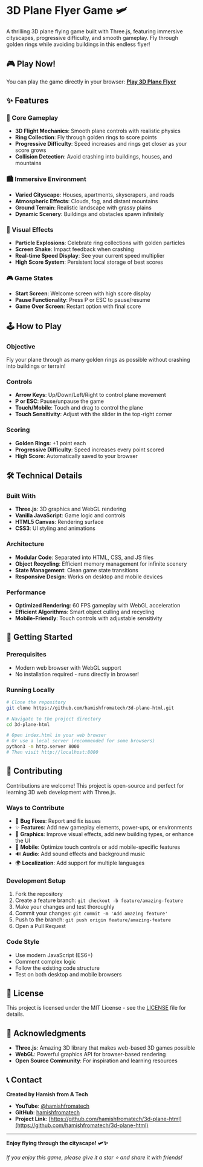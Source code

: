 # 3D Plane Flyer Game 🛩️

A thrilling 3D plane flying game built with Three.js, featuring immersive cityscapes, progressive difficulty, and smooth gameplay. Fly through golden rings while avoiding buildings in this endless flyer!

## 🎮 Play Now!

You can play the game directly in your browser: **[Play 3D Plane Flyer](https://hamishfromatech.github.io/3d-plane-html/)**

## ✨ Features

### 🎯 Core Gameplay
- **3D Flight Mechanics**: Smooth plane controls with realistic physics
- **Ring Collection**: Fly through golden rings to score points
- **Progressive Difficulty**: Speed increases and rings get closer as your score grows
- **Collision Detection**: Avoid crashing into buildings, houses, and mountains

### 🏙️ Immersive Environment
- **Varied Cityscape**: Houses, apartments, skyscrapers, and roads
- **Atmospheric Effects**: Clouds, fog, and distant mountains
- **Ground Terrain**: Realistic landscape with grassy plains
- **Dynamic Scenery**: Buildings and obstacles spawn infinitely

### 🎨 Visual Effects
- **Particle Explosions**: Celebrate ring collections with golden particles
- **Screen Shake**: Impact feedback when crashing
- **Real-time Speed Display**: See your current speed multiplier
- **High Score System**: Persistent local storage of best scores

### 🎮 Game States
- **Start Screen**: Welcome screen with high score display
- **Pause Functionality**: Press P or ESC to pause/resume
- **Game Over Screen**: Restart option with final score

## 🕹️ How to Play

### Objective
Fly your plane through as many golden rings as possible without crashing into buildings or terrain!

### Controls
- **Arrow Keys**: Up/Down/Left/Right to control plane movement
- **P or ESC**: Pause/unpause the game
- **Touch/Mobile**: Touch and drag to control the plane
- **Touch Sensitivity**: Adjust with the slider in the top-right corner

### Scoring
- **Golden Rings**: +1 point each
- **Progressive Difficulty**: Speed increases every point scored
- **High Score**: Automatically saved to your browser

## 🛠️ Technical Details

### Built With
- **Three.js**: 3D graphics and WebGL rendering
- **Vanilla JavaScript**: Game logic and controls
- **HTML5 Canvas**: Rendering surface
- **CSS3**: UI styling and animations

### Architecture
- **Modular Code**: Separated into HTML, CSS, and JS files
- **Object Recycling**: Efficient memory management for infinite scenery
- **State Management**: Clean game state transitions
- **Responsive Design**: Works on desktop and mobile devices

### Performance
- **Optimized Rendering**: 60 FPS gameplay with WebGL acceleration
- **Efficient Algorithms**: Smart object culling and recycling
- **Mobile-Friendly**: Touch controls with adjustable sensitivity

## 🚀 Getting Started

### Prerequisites
- Modern web browser with WebGL support
- No installation required - runs directly in browser!

### Running Locally
```bash
# Clone the repository
git clone https://github.com/hamishfromatech/3d-plane-html.git

# Navigate to the project directory
cd 3d-plane-html

# Open index.html in your web browser
# Or use a local server (recommended for some browsers)
python3 -m http.server 8000
# Then visit http://localhost:8000
```

## 🤝 Contributing

Contributions are welcome! This project is open-source and perfect for learning 3D web development with Three.js.

### Ways to Contribute
- 🐛 **Bug Fixes**: Report and fix issues
- ✨ **Features**: Add new gameplay elements, power-ups, or environments
- 🎨 **Graphics**: Improve visual effects, add new building types, or enhance the UI
- 📱 **Mobile**: Optimize touch controls or add mobile-specific features
- 🔊 **Audio**: Add sound effects and background music
- 🌍 **Localization**: Add support for multiple languages

### Development Setup
1. Fork the repository
2. Create a feature branch: `git checkout -b feature/amazing-feature`
3. Make your changes and test thoroughly
4. Commit your changes: `git commit -m 'Add amazing feature'`
5. Push to the branch: `git push origin feature/amazing-feature`
6. Open a Pull Request

### Code Style
- Use modern JavaScript (ES6+)
- Comment complex logic
- Follow the existing code structure
- Test on both desktop and mobile browsers

## 📝 License

This project is licensed under the MIT License - see the [LICENSE](LICENSE) file for details.

## 🙏 Acknowledgments

- **Three.js**: Amazing 3D library that makes web-based 3D games possible
- **WebGL**: Powerful graphics API for browser-based rendering
- **Open Source Community**: For inspiration and learning resources

## 📞 Contact

**Created by Hamish from A Tech**

- **YouTube**: [@hamishfromatech](https://youtube.com/@hamishfromatech)
- **GitHub**: [hamishfromatech](https://github.com/hamishfromatech)
- **Project Link**: [https://github.com/hamishfromatech/3d-plane-html](https://github.com/hamishfromatech/3d-plane-html)

---

**Enjoy flying through the cityscape! 🛩️✨**

*If you enjoy this game, please give it a star ⭐ and share it with friends!*
